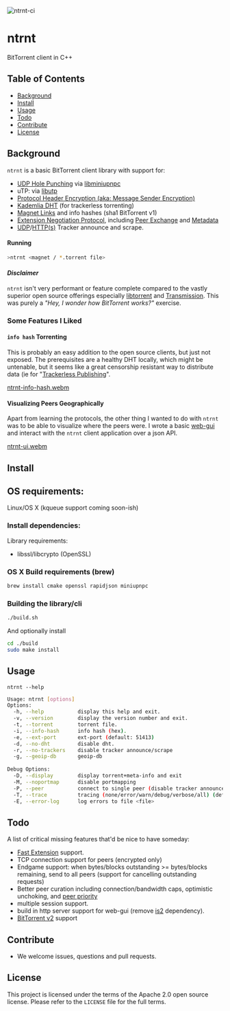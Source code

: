 ![ntrnt-ci](https://github.com/tinselcity/ntrnt/workflows/ntrnt-ci/badge.svg)

# ntrnt
BitTorrent client in C++

## Table of Contents

- [Background](#background)
- [Install](#install)
- [Usage](#usage)
- [Todo](#todo)
- [Contribute](#contribute)
- [License](#license)

## Background

`ntrnt` is a basic BitTorrent client library with support for:

- [UDP Hole Punching](https://en.wikipedia.org/wiki/UDP_hole_punching) via [libminiupnpc](http://miniupnp.free.fr/)
- uTP: via [libutp](https://github.com/bittorrent/libutp)
- [Protocol Header Encryption (aka: Message Sender Encryption)](https://wiki.vuze.com/w/Message_Stream_Encryption)
- [Kademlia DHT](https://xlattice.sourceforge.net/components/protocol/kademlia/specs.html) (for trackerless torrenting)
- [Magnet Links](https://www.bittorrent.org/beps/bep_0053.html) and info hashes (sha1 BitTorrent v1)
- [Extension Negotiation Protocol](https://www.rasterbar.com/products/libtorrent/extension_protocol.html), including [Peer Exchange](https://www.bittorrent.org/beps/bep_0011.html) and [Metadata](https://www.bittorrent.org/beps/bep_0009.html)
- [UDP](https://www.bittorrent.org/beps/bep_0015.html)/[HTTP(s)](https://www.bittorrent.org/beps/bep_0048.html) Tracker announce and scrape.

#### Running
```bash
>ntrnt <magnet / *.torrent file>
```

#### *Disclaimer*
`ntrnt` isn't very performant or feature complete compared to the vastly superior open source offerings especially [libtorrent](https://github.com/arvidn/libtorrent) and [Transmission](https://github.com/transmission/transmission).  This was purely a _"Hey, I wonder how BitTorrent works?"_ exercise.

### Some Features I Liked

#### `info hash` Torrenting
This is probably an easy addition to the open source clients, but just not exposed.  The prerequisites are a healthy DHT locally, which might be untenable, but it seems like a great censorship resistant way to distribute data (ie for "[Trackerless Publishing](https://lwn.net/Articles/137523/)".

[ntrnt-info-hash.webm](https://user-images.githubusercontent.com/3515625/218380681-69268a34-5449-443c-9f73-26bdcc077cc2.webm)

#### Visualizing Peers Geographically
Apart from learning the protocols, the other thing I wanted to do with `ntrnt` was to be able to visualize where the peers were.  I wrote a basic [web-gui](https://github.com/tinselcity/ntrnt-ui) and interact with the `ntrnt` client application over a json API.

[ntrnt-ui.webm](https://user-images.githubusercontent.com/3515625/218380720-87964630-fa18-49f8-b5f6-2c3156a8a123.webm)

## Install

## OS requirements:
Linux/OS X (kqueue support coming soon-ish)

### Install dependencies:
Library requirements:
* libssl/libcrypto (OpenSSL)

### OS X Build requirements (brew)
```bash
brew install cmake openssl rapidjson miniupnpc
```

### Building the library/cli
```bash
./build.sh
```

And optionally install
```bash
cd ./build
sudo make install
```

## Usage
`ntrnt --help`

```sh
Usage: ntrnt [options]
Options:
  -h, --help           display this help and exit.
  -v, --version        display the version number and exit.
  -t, --torrent        torrent file.
  -i, --info-hash      info hash (hex).
  -e, --ext-port       ext-port (default: 51413)
  -d, --no-dht         disable dht.
  -r, --no-trackers    disable tracker announce/scrape
  -g, --geoip-db       geoip-db
  
Debug Options:
  -D, --display        display torrent+meta-info and exit
  -M, --noportmap      disable portmapping
  -P, --peer           connect to single peer (disable tracker announce)
  -T, --trace          tracing (none/error/warn/debug/verbose/all) (default: none)
  -E, --error-log      log errors to file <file>
```

## Todo
A list of critical missing features that'd be nice to have someday:

- [Fast Extension](https://www.bittorrent.org/beps/bep_0006.html) support.
- TCP connection support for peers (encrypted only)
- Endgame support: when bytes/blocks outstanding >= bytes/blocks remaining, send to all peers (support for cancelling outstanding requests)
 - Better peer curation including connection/bandwidth caps, optimistic unchoking, and [peer priority](http://www.bittorrent.org/beps/bep_0040.html)
 - multiple session support.
 - build in http server support for web-gui (remove [is2](https://github.com/tinselcity/is2) dependency).
- [BitTorrent v2](https://www.bittorrent.org/beps/bep_0052.html) support


## Contribute

- We welcome issues, questions and pull requests.


## License

This project is licensed under the terms of the Apache 2.0 open source license. Please refer to the `LICENSE` file for the full terms.

